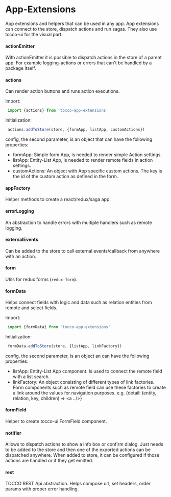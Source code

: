 # App-Extensions
App extensions and helpers that can be used in any app. App extensions can connect to the store, dispatch actions and 
run sagas. They also use tocco-ui for the visual part. 

#### actionEmitter
With actionEmitter it is possible to dispatch actions in the store of a parent app.
For example logging-actions or errors that can't be handled by a package itself.

#### actions
Can render action buttons and runs action executions.


Import:

```javascript
 import {actions} from 'tocco-app-extensions'
```

Initialization: 

```javascript
 actions.addToStore(store, {formApp, listApp, customActions})
```

config, the second parameter, is an object that can have the following properties:
* formApp: Simple form App, is needed to render simple Action settings.
* listApp: Entity-List App, is needed to render remote fields in action settings.
* customActions: An object with App specific custom actions. The key is the id of the custom action as defined
  in the form.
  
#### appFactory
Helper methods to create a react/redux/saga app.

#### errorLogging
An abstraction to handle errors with multiple handlers such as remote logging.

#### externalEvents
Can be added to the store to call external events/callback from anywhere with an action.

#### form
Utils for redux forms (`redux-form`).

#### formData
Helps connect fields with logic and data such as relation entities from remote and select fields.

Import:

```javascript
 import {formData} from 'tocco-app-extensions'
```

Initialization: 

```javascript
 formData.addToStore(store, {listApp, linkFactory})
```

config, the second parameter, is an object an can have the following properties:
* listApp: Entity-List App component. Is used to connect the remote field with a list search.
* linkFactory: An object consisting of different types of link factories. Form components such as remote field can use 
  these factories to create a link around the values for navigation purposes.
   e.g. {detail: (entity, relation, key, children) => <a ../>}
  

#### formField
Helper to create tocco-ui FormField component.

#### notifier
Allows to dispatch actions to show a info box or confirm dialog. Just needs to be added to the store and then one of
the exported actions can be dispatched anywhere. When added to store, it can be configured if those actions are
handled or if they get emitted.

#### rest
TOCCO REST Api abstraction. Helps compose url, set headers, order params with proper error handling.

